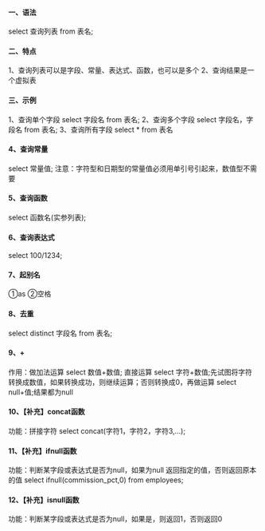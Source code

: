 #### 一、语法

select 查询列表
from 表名;

#### 二、特点

1、查询列表可以是字段、常量、表达式、函数，也可以是多个
2、查询结果是一个虚拟表

#### 三、示例

1、查询单个字段
select 字段名 from 表名;
2、查询多个字段
select 字段名，字段名 from 表名;
3、查询所有字段
select * from 表名

#### 4、查询常量

select 常量值;
注意：字符型和日期型的常量值必须用单引号引起来，数值型不需要

#### 5、查询函数

select 函数名(实参列表);

#### 6、查询表达式

select 100/1234;

#### 7、起别名

①as
②空格

#### 8、去重

select distinct 字段名 from 表名;

#### 9、+

作用：做加法运算
select 数值+数值; 直接运算
select 字符+数值;先试图将字符转换成数值，如果转换成功，则继续运算；否则转换成0，再做运算
select null+值;结果都为null

#### 10、【补充】concat函数

功能：拼接字符
select concat(字符1，字符2，字符3,...);

#### 11、【补充】ifnull函数

功能：判断某字段或表达式是否为null，如果为null 返回指定的值，否则返回原本的值
select ifnull(commission_pct,0) from employees;

#### 12、【补充】isnull函数

功能：判断某字段或表达式是否为null，如果是，则返回1，否则返回0